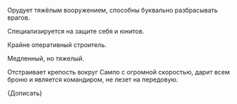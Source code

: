 Орудует тяжёлым вооружением, способны буквально разбрасывать врагов.

Специализируется на защите себя и юнитов.

Крайне оперативный строитель.

Медленный, но тяжелый.

Отстраивает крепость вокруг Сампо с огромной скоростью, дарит всем броню и является командиром, не лезет на передовую.

{Дописать}